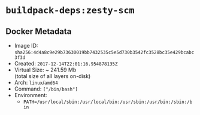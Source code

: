 # `buildpack-deps:zesty-scm`

## Docker Metadata

- Image ID: `sha256:4d4a8c9e29b73630019bb7432535c5e5d730b3542fc3528bc35e429bcabc3f3d`
- Created: `2017-12-14T22:01:16.954878135Z`
- Virtual Size: ~ 241.59 Mb  
  (total size of all layers on-disk)
- Arch: `linux`/`amd64`
- Command: `["/bin/bash"]`
- Environment:
  - `PATH=/usr/local/sbin:/usr/local/bin:/usr/sbin:/usr/bin:/sbin:/bin`
